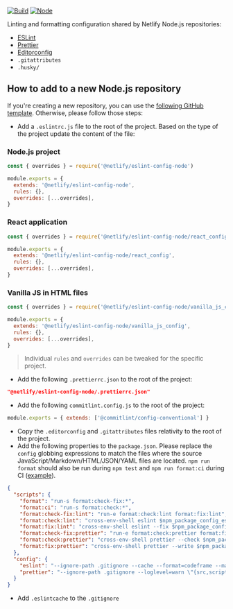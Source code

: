 [![Build](https://github.com/netlify/eslint-config-node/workflows/Build/badge.svg)](https://github.com/netlify/node-eslint-config/actions)
[![Node](https://img.shields.io/node/v/@netlify/eslint-config-node.svg?logo=node.js)](https://www.npmjs.com/package/@netlify/node-eslint-config)

Linting and formatting configuration shared by Netlify Node.js repositories:

- [ESLint](https://eslint.org/)
- [Prettier](https://prettier.io/)
- [Editorconfig](https://editorconfig.org/)
- `.gitattributes`
- `.husky/`

## How to add to a new Node.js repository

If you're creating a new repository, you can use the
[following GitHub template](https://github.com/netlify/node-template). Otherwise, please follow those steps:

- Add a `.eslintrc.js` file to the root of the project. Based on the type of the project update the content of the file:

### Node.js project

```js
const { overrides } = require('@netlify/eslint-config-node')

module.exports = {
  extends: '@netlify/eslint-config-node',
  rules: {},
  overrides: [...overrides],
}
```

### React application

```js
const { overrides } = require('@netlify/eslint-config-node/react_config')

module.exports = {
  extends: '@netlify/eslint-config-node/react_config',
  rules: {},
  overrides: [...overrides],
}
```

### Vanilla JS in HTML files

```js
const { overrides } = require('@netlify/eslint-config-node/vanilla_js_config')

module.exports = {
  extends: '@netlify/eslint-config-node/vanilla_js_config',
  rules: {},
  overrides: [...overrides],
}
```

> Individual `rules` and `overrides` can be tweaked for the specific project.

- Add the following `.prettierrc.json` to the root of the project:

```json
"@netlify/eslint-config-node/.prettierrc.json"
```

- Add the following `commitlint.config.js` to the root of the project:

```js
module.exports = { extends: ['@commitlint/config-conventional'] }
```

- Copy the `.editorconfig` and `.gitattributes` files relativity to the root of the project.
- Add the following properties to the `package.json`. Please replace the `config` globbing expressions to match the
  files where the source JavaScript/Markdown/HTML/JSON/YAML files are located. `npm run format` should also be run
  during `npm test` and `npm run format:ci` during CI
  ([example](https://github.com/netlify/cli/blob/main/.github/workflows/main.yml)).

```json
{
  "scripts": {
    "format": "run-s format:check-fix:*",
    "format:ci": "run-s format:check:*",
    "format:check-fix:lint": "run-e format:check:lint format:fix:lint",
    "format:check:lint": "cross-env-shell eslint $npm_package_config_eslint",
    "format:fix:lint": "cross-env-shell eslint --fix $npm_package_config_eslint",
    "format:check-fix:prettier": "run-e format:check:prettier format:fix:prettier",
    "format:check:prettier": "cross-env-shell prettier --check $npm_package_config_prettier",
    "format:fix:prettier": "cross-env-shell prettier --write $npm_package_config_prettier"
  },
  "config": {
    "eslint": "--ignore-path .gitignore --cache --format=codeframe --max-warnings=0 \"{src,scripts,tests,.github}/**/*.{js,md,html}\" \"*.{js,md,html}\" \".*.{js,md,html}\"",
    "prettier": "--ignore-path .gitignore --loglevel=warn \"{src,scripts,tests,.github}/**/*.{js,md,yml,json,html}\" \"*.{js,yml,json,html}\" \".*.{js,yml,json,html}\" \"!package-lock.json\""
  }
}
```

- Add `.eslintcache` to the `.gitignore`

